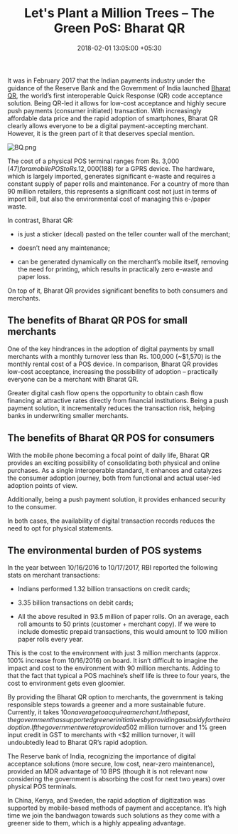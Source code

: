 ﻿---
title: 'Let''s Plant a Million Trees – The Green PoS: Bharat QR'
date: 2018-02-01 13:05:00 +05:30
tags:
- payments
- POS
- mobile POS
- QR
- contactless payments
- financial inclusion
- small-business finance
- lending
- cash flow management
Image: "/uploads/bharatqr.jpg"
Description: Bharat QR provides an exciting possibility of consolidating both physical
  and online purchases. As a single interoperable standard, it enhances and catalyses
  the consumer adoption journey, both from functional and actual user-led adoption
  points of view.
Person: Abhishant Pant
category:
- Payments
Markets:
- India
- Asia
Is Featured: true
---

It was in February 2017 that the Indian payments industry under the guidance of the Reserve Bank and the Government of India launched [Bharat QR](http://meity.gov.in/bharat-qr-code), the world’s first interoperable Quick Response (QR) code acceptance solution. Being QR-led it allows for low-cost acceptance and highly secure push payments (consumer initiated) transaction. With increasingly affordable data price and the rapid adoption of smartphones, Bharat QR clearly allows everyone to be a digital payment-accepting merchant. However, it is the green part of it that deserves special mention.

![BQ.png](/uploads/BQ.png)

The cost of a physical POS terminal ranges from Rs. 3,000 ($47) for a mobile POS to Rs. 12,000 ($188) for a GPRS device. The hardware, which is largely imported, generates significant e-waste and requires a constant supply of paper rolls and maintenance. For a country of more than 90 million retailers, this represents a significant cost not just in terms of import bill, but also the environmental cost of managing this e-/paper waste.

In contrast, Bharat QR:

* is just a sticker (decal) pasted on the teller counter wall of the merchant;

* doesn’t need any maintenance;

* can be generated dynamically on the merchant’s mobile itself, removing the need for printing, which results in practically zero e-waste and paper loss.

On top of it, Bharat QR provides significant benefits to both consumers and merchants.

## The benefits of Bharat QR POS for small merchants

One of the key hindrances in the adoption of digital payments by small merchants with a monthly turnover less than Rs. 100,000 (\~$1,570) is the monthly rental cost of a POS device. In comparison, Bharat QR provides low-cost acceptance, increasing the possibility of adoption – practically everyone can be a merchant with Bharat QR.

Greater digital cash flow opens the opportunity to obtain cash flow financing at attractive rates directly from financial institutions. Being a push payment solution, it incrementally reduces the transaction risk, helping banks in underwriting smaller merchants.

## The benefits of Bharat QR POS for consumers

With the mobile phone becoming a focal point of daily life, Bharat QR provides an exciting possibility of consolidating both physical and online purchases. As a single interoperable standard, it enhances and catalyzes the consumer adoption journey, both from functional and actual user-led adoption points of view.

Additionally, being a push payment solution, it provides enhanced security to the consumer.

In both cases, the availability of digital transaction records reduces the need to opt for physical statements.

## The environmental burden of POS systems

In the year between 10/16/2016 to 10/17/2017, RBI reported the following stats on merchant transactions:

* Indians performed 1.32 billion transactions on credit cards;

* 3.35 billion transactions on debit cards;

* All the above resulted in 93.5 million of paper rolls. On an average, each roll amounts to 50 prints (customer \+ merchant copy). If we were to include domestic prepaid transactions, this would amount to 100 million paper rolls every year.

This is the cost to the environment with just 3 million merchants (approx. 100% increase from 10/16/2016) on board. It isn’t difficult to imagine the impact and cost to the environment with 90 million merchants. Adding to that the fact that typical a POS machine’s shelf life is three to four years, the cost to environment gets even gloomier.

By providing the Bharat QR option to merchants, the government is taking responsible steps towards a greener and a more sustainable future. Currently, it takes $10 on average to acquire a merchant. In the past, the government has supported greener initiatives by providing a subsidy for their adoption. If the government were to provide a 50% subsidy on acquisition costs for new businesses with <$2 million turnover and 1% green input credit in GST to merchants with <$2 million turnover, it will undoubtedly lead to Bharat QR’s rapid adoption.

The Reserve bank of India, recognizing the importance of digital acceptance solutions (more secure, low cost, near-zero maintenance), provided an MDR advantage of 10 BPS (though it is not relevant now considering the government is absorbing the cost for next two years) over physical POS terminals.

In China, Kenya, and Sweden, the rapid adoption of digitization was supported by mobile-based methods of payment and acceptance. It’s high time we join the bandwagon towards such solutions as they come with a greener side to them, which is a highly appealing advantage.